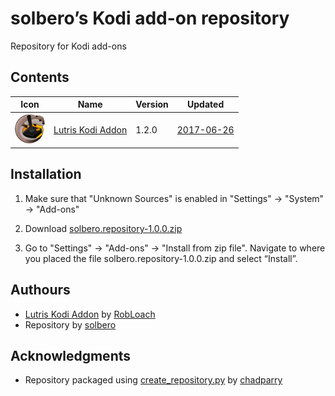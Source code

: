 # solbero’s Kodi add-on repository
Repository for Kodi add-ons

## Contents

|Icon|Name|Version|Updated|
|---|---|---|---|
|<img src="https://raw.githubusercontent.com/solbero/repository.solbero/master/script.lutris/icon.png" width="48">|[Lutris Kodi Addon](https://github.com/RobLoach/lutris-kodi-addon)|1.2.0|[2017-06-26](https://raw.githubusercontent.com/solbero/repository.solbero/master/script.lutris/changelog-1.2.0.txt)

## Installation

1. Make sure that "Unknown Sources" is enabled in "Settings" → "System" → "Add-ons"

2. Download [solbero.repository-1.0.0.zip](https://github.com/solbero/repository.solbero/raw/master/repository.solbero/repository.solbero-1.0.0.zip)

3. Go to "Settings" → "Add-ons" → "Install from zip file". Navigate to where you placed the file solbero.repository-1.0.0.zip and select “Install”.

## Authours
* [Lutris Kodi Addon](https://github.com/RobLoach/lutris-kodi-addon) by [RobLoach](https://github.com/RobLoach)
* Repository by [solbero](https://github.com/solbero)

## Acknowledgments
* Repository packaged using [create_repository.py](https://github.com/chadparry/kodi-repository.chad.parry.org/blob/master/tools/create_repository.py) by [chadparry](https://github.com/chadparry)
